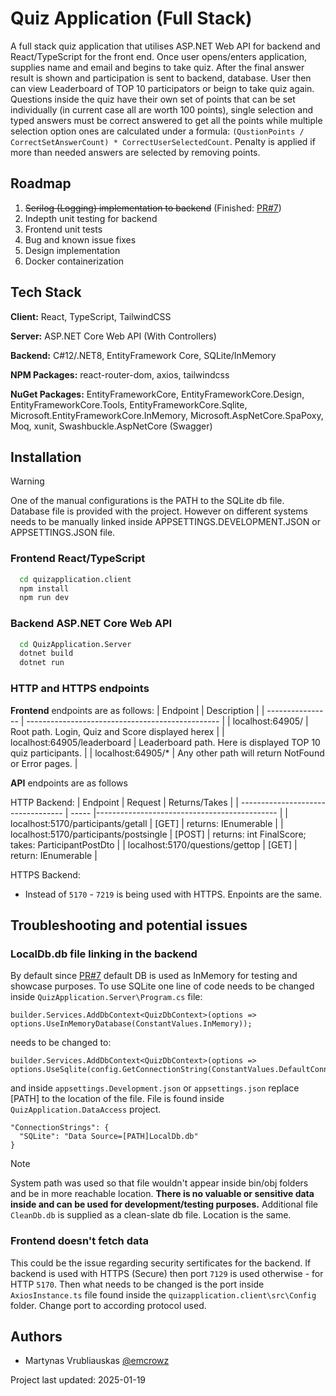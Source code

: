 # Quiz Application (Full Stack)

A full stack quiz application that utilises ASP.NET Web API for backend and React/TypeScript for the front end. Once user opens/enters application, supplies name and email and begins to take quiz. After the final answer result is shown and participation is sent to backend, database. User then can view Leaderboard of TOP 10 participators or beign to take quiz again. Questions inside the quiz have their own set of points that can be set individually (in current case all are worth 100 points), single selection and typed answers must be correct answered to get all the points while multiple selection option ones are calculated under a formula: `(QustionPoints / CorrectSetAnswerCount) * CorrectUserSelectedCount`. Penalty is applied if more than needed answers are selected by removing points.

## Roadmap

1. ~~Serilog (Logging) implementation to backend~~ (Finished: [PR#7](https://github.com/Emcrowz/QuizApplication/pull/7))
2. Indepth unit testing for backend
3. Frontend unit tests
4. Bug and known issue fixes
5. Design implementation
6. Docker containerization

## Tech Stack

**Client:** React, TypeScript, TailwindCSS

**Server:** ASP.NET Core Web API (With Controllers)

**Backend:** C#12/.NET8, EntityFramework Core, SQLite/InMemory

**NPM Packages:** react-router-dom, axios, tailwindcss

**NuGet Packages:** EntityFrameworkCore, EntityFrameworkCore.Design, EntityFrameworkCore.Tools, EntityFrameworkCore.Sqlite, Microsoft.EntityFrameworkCore.InMemory, Microsoft.AspNetCore.SpaPoxy, Moq, xunit, Swashbuckle.AspNetCore (Swagger)

## Installation

> [!WARNING]
> One of the manual configurations is the PATH to the SQLite db file. Database file is provided with the project. However on different systems needs to be manually linked inside APPSETTINGS.DEVELOPMENT.JSON or APPSETTINGS.JSON file.

### Frontend React/TypeScript

```bash
  cd quizapplication.client
  npm install
  npm run dev
```

### Backend ASP.NET Core Web API

```bash
  cd QuizApplication.Server
  dotnet build
  dotnet run
```

### HTTP and HTTPS endpoints
**Frontend** endpoints are as follows:
| Endpoint | Description |
| ---------------- | ------------------------------------------------ |
| localhost:64905/ | Root path. Login, Quiz and Score displayed herex |
| localhost:64905/leaderboard | Leaderboard path. Here is displayed TOP 10 quiz participants. |
| localhost:64905/* | Any other path will return NotFound or Error pages. |

**API** endpoints are as follows

HTTP Backend:
| Endpoint | Request | Returns/Takes |
| ---------------------------------- | ----- |--------------------------------------------- |
| localhost:5170/participants/getall | [GET] | returns: IEnumerable<ParticipantReadOnlyDto> |
| localhost:5170/participants/postsingle | [POST] | returns: int FinalScore; takes: ParticipantPostDto |
| localhost:5170/questions/gettop | [GET] | return: IEnumerable<QuestionReadOnlyDto> |

HTTPS Backend:
- Instead of `5170` - `7219` is being used with HTTPS. Enpoints are the same.

## Troubleshooting and potential issues
### LocalDb.db file linking in the backend
By default since [PR#7](https://github.com/Emcrowz/QuizApplication/pull/7) default DB is used as InMemory for testing and showcase purposes. To use SQLite one line of code needs to be changed inside `QuizApplication.Server\Program.cs` file:
```
builder.Services.AddDbContext<QuizDbContext>(options => options.UseInMemoryDatabase(ConstantValues.InMemory));
```

needs to be changed to:

```
builder.Services.AddDbContext<QuizDbContext>(options => options.UseSqlite(config.GetConnectionString(ConstantValues.DefaultConnection)));
```

and inside `appsettings.Development.json` or `appsettings.json` replace [PATH] to the location of the file. File is found inside `QuizApplication.DataAccess` project. 
```
"ConnectionStrings": {
  "SQLite": "Data Source=[PATH]LocalDb.db"
}
```
> [!NOTE]
> System path was used so that file wouldn't appear inside bin/obj folders and be in more reachable location. __There is no valuable or sensitive data inside and can be used for development/testing purposes.__ Additional file `CleanDb.db` is supplied as a clean-slate db file. Location is the same.

### Frontend doesn't fetch data
This could be the issue regarding security sertificates for the backend. If backend is used with HTTPS (Secure) then port `7129` is used otherwise - for HTTP `5170`. Then what needs to be changed is the port inside `AxiosInstance.ts` file found inside the `quizapplication.client\src\Config` folder. Change port to according protocol used.

## Authors

- Martynas Vrubliauskas [@emcrowz](https://www.github.com/emcrowz)

Project last updated: 2025-01-19
